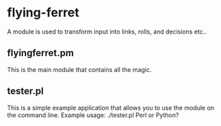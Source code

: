 # flying-ferret
A module is used to transform input into links, rolls, and decisions etc..

## flyingferret.pm
This is the main module that contains all the magic.

## tester.pl
This is a simple example application that allows you to use the module on the command line.
Example usage: ./tester.pl Perl or Python?